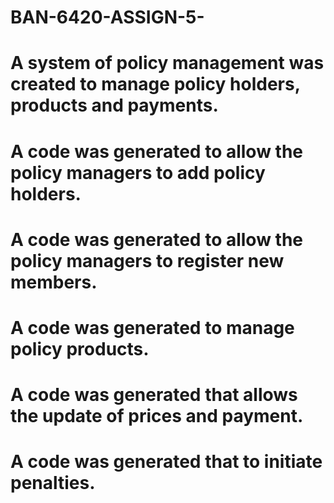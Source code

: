 # BAN-6420-ASSIGN-5-
# A system of policy management was created to manage policy holders, products and payments. 
# A code was generated to allow the policy managers to add policy holders. 
# A code was generated to allow the policy managers to register new members.
# A code was generated to manage policy products. 
# A code was generated that allows the update of prices and payment. 
# A code was generated that to initiate penalties.
